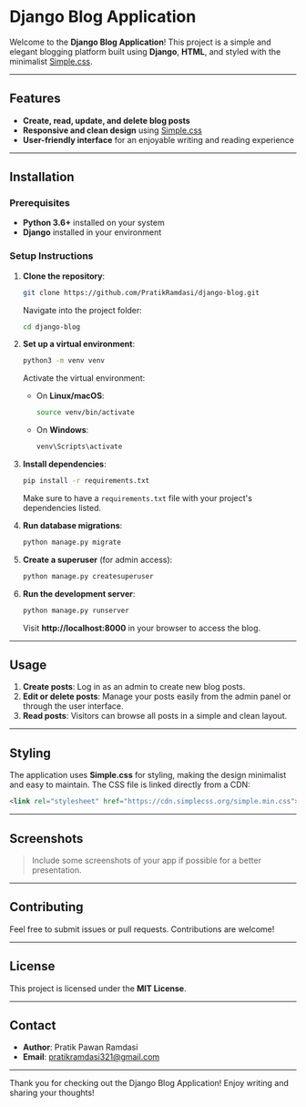 
# Django Blog Application

Welcome to the **Django Blog Application**! This project is a simple and elegant blogging platform built using **Django**, **HTML**, and styled with the minimalist [Simple.css](https://simplecss.org).

---

## Features

- **Create, read, update, and delete blog posts**
- **Responsive and clean design** using [Simple.css](https://cdn.simplecss.org/simple.min.css)
- **User-friendly interface** for an enjoyable writing and reading experience

---

## Installation

### Prerequisites

- **Python 3.6+** installed on your system
- **Django** installed in your environment

### Setup Instructions

1. **Clone the repository**:
   ```bash
   git clone https://github.com/PratikRamdasi/django-blog.git
   ```
   Navigate into the project folder:
   ```bash
   cd django-blog
   ```

2. **Set up a virtual environment**:
   ```bash
   python3 -m venv venv
   ```
   Activate the virtual environment:
   - On **Linux/macOS**:
     ```bash
     source venv/bin/activate
     ```
   - On **Windows**:
     ```bash
     venv\Scripts\activate
     ```

3. **Install dependencies**:
   ```bash
   pip install -r requirements.txt
   ```
   Make sure to have a `requirements.txt` file with your project's dependencies listed.

4. **Run database migrations**:
   ```bash
   python manage.py migrate
   ```

5. **Create a superuser** (for admin access):
   ```bash
   python manage.py createsuperuser
   ```

6. **Run the development server**:
   ```bash
   python manage.py runserver
   ```

   Visit **http://localhost:8000** in your browser to access the blog.

---

## Usage

1. **Create posts**: Log in as an admin to create new blog posts.
2. **Edit or delete posts**: Manage your posts easily from the admin panel or through the user interface.
3. **Read posts**: Visitors can browse all posts in a simple and clean layout.

---

## Styling

The application uses **Simple.css** for styling, making the design minimalist and easy to maintain. The CSS file is linked directly from a CDN:
```html
<link rel="stylesheet" href="https://cdn.simplecss.org/simple.min.css">
```

---

## Screenshots

> Include some screenshots of your app if possible for a better presentation.

---

## Contributing

Feel free to submit issues or pull requests. Contributions are welcome!

---

## License

This project is licensed under the **MIT License**.

---

## Contact

- **Author**: Pratik Pawan Ramdasi
- **Email**: [pratikramdasi321@gmail.com](mailto:pratikramdasi321@gmail.com)

---

Thank you for checking out the Django Blog Application! Enjoy writing and sharing your thoughts!
```
